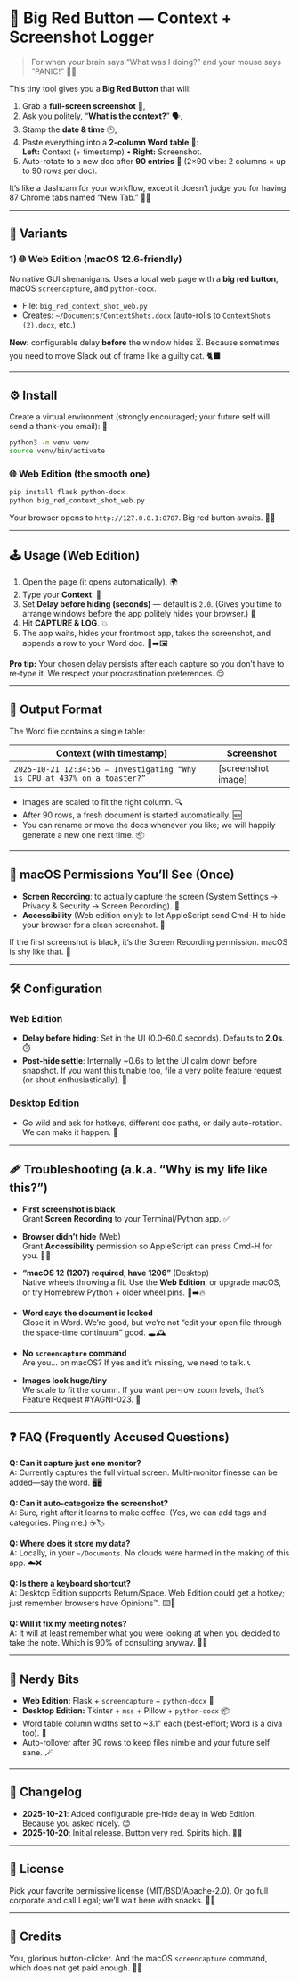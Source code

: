 # 🔴 Big Red Button — Context + Screenshot Logger

> For when your brain says “What was I doing?” and your mouse says “PANIC!” 🧠🚨

This tiny tool gives you a **Big Red Button** that will:
1) Grab a **full-screen screenshot** 📸,
2) Ask you politely, “**What is the context?**” 🗣️,
3) Stamp the **date & time** 🕒,
4) Paste everything into a **2-column Word table** 🧾:  
   **Left:** Context (+ timestamp) • **Right:** Screenshot.  
5) Auto-rotate to a new doc after **90 entries** 🔄 (2×90 vibe: 2 columns × up to 90 rows per doc).

It’s like a dashcam for your workflow, except it doesn’t judge you for having 87 Chrome tabs named “New Tab.” 🙈✨

---

## 🧪 Variants

### 1) 🌐 Web Edition (macOS 12.6-friendly)
No native GUI shenanigans. Uses a local web page with a **big red button**, macOS `screencapture`, and `python-docx`.

- File: `big_red_context_shot_web.py`
- Creates: `~/Documents/ContextShots.docx` (auto-rolls to `ContextShots (2).docx`, etc.)

**New:** configurable delay **before** the window hides ⏳. Because sometimes you need to move Slack out of frame like a guilty cat. 🐈‍⬛

---

## ⚙️ Install

Create a virtual environment (strongly encouraged; your future self will send a thank-you email): 💌

```bash
python3 -m venv venv
source venv/bin/activate
```

### 🌐 Web Edition (the smooth one)
```bash
pip install flask python-docx
python big_red_context_shot_web.py
```
Your browser opens to `http://127.0.0.1:8787`. Big red button awaits. 🔴👀

---

## 🕹️ Usage (Web Edition)

1. Open the page (it opens automatically). 🌍
2. Type your **Context**. 📝
3. Set **Delay before hiding (seconds)** — default is `2.0`. (Gives you time to arrange windows before the app politely hides your browser.) 🧹
4. Hit **CAPTURE & LOG**. 💥
5. The app waits, hides your frontmost app, takes the screenshot, and appends a row to your Word doc. 📄➡️🖼️

**Pro tip:** Your chosen delay persists after each capture so you don’t have to re-type it. We respect your procrastination preferences. 😌

---

## 🧾 Output Format

The Word file contains a single table:

| Context (with timestamp) | Screenshot |
| --- | --- |
| `2025-10-21 12:34:56 — Investigating “Why is CPU at 437% on a toaster?”` | [screenshot image] |

- Images are scaled to fit the right column. 🔍
- After 90 rows, a fresh document is started automatically. 🆕
- You can rename or move the docs whenever you like; we will happily generate a new one next time. 📦

---

## 🔐 macOS Permissions You’ll See (Once)

- **Screen Recording**: to actually capture the screen (System Settings → Privacy & Security → Screen Recording). 🎥
- **Accessibility** (Web edition only): to let AppleScript send Cmd-H to hide your browser for a clean screenshot. 🫥

If the first screenshot is black, it’s the Screen Recording permission. macOS is shy like that. 🫣

---

## 🛠️ Configuration

### Web Edition
- **Delay before hiding**: Set in the UI (0.0–60.0 seconds). Defaults to **2.0s**. ⏱️
- **Post-hide settle**: Internally ~0.6s to let the UI calm down before snapshot. If you want this tunable too, file a very polite feature request (or shout enthusiastically). 📣

### Desktop Edition
- Go wild and ask for hotkeys, different doc paths, or daily auto-rotation. We can make it happen. 🧞

---

## 🩹 Troubleshooting (a.k.a. “Why is my life like this?”)

- **First screenshot is black**  
  Grant **Screen Recording** to your Terminal/Python app. ✅

- **Browser didn’t hide** (Web)  
  Grant **Accessibility** permission so AppleScript can press Cmd-H for you. 🧑‍⚖️

- **“macOS 12 (1207) required, have 1206”** (Desktop)  
  Native wheels throwing a fit. Use the **Web Edition**, or upgrade macOS, or try Homebrew Python + older wheel pins. 🧊➡️🔥

- **Word says the document is locked**  
  Close it in Word. We’re good, but we’re not “edit your open file through the space-time continuum” good. 🕳️🕰️

- **No `screencapture` command**  
  Are you… on macOS? If yes and it’s missing, we need to talk. 📞

- **Images look huge/tiny**  
  We scale to fit the column. If you want per-row zoom levels, that’s Feature Request #YAGNI-023. 🔎

---

## ❓ FAQ (Frequently Accused Questions)

**Q: Can it capture just one monitor?**  
A: Currently captures the full virtual screen. Multi-monitor finesse can be added—say the word. 🖥️🖥️

**Q: Can it auto-categorize the screenshot?**  
A: Sure, right after it learns to make coffee. (Yes, we can add tags and categories. Ping me.) ☕️🏷️

**Q: Where does it store my data?**  
A: Locally, in your `~/Documents`. No clouds were harmed in the making of this app. ☁️❌

**Q: Is there a keyboard shortcut?**  
A: Desktop Edition supports Return/Space. Web Edition could get a hotkey; just remember browsers have Opinions™. ⌨️🧐

**Q: Will it fix my meeting notes?**  
A: It will at least remember what you were looking at when you decided to take the note. Which is 90% of consulting anyway. 📓😅

---

## 🧠 Nerdy Bits

- **Web Edition:** Flask + `screencapture` + `python-docx` 🧩
- **Desktop Edition:** Tkinter + `mss` + Pillow + `python-docx` 📦
- Word table column widths set to ~3.1" each (best-effort; Word is a diva too). 💃
- Auto-rollover after 90 rows to keep files nimble and your future self sane. 🪄

---

## 📝 Changelog

- **2025-10-21**: Added configurable pre-hide delay in Web Edition. Because you asked nicely. 😊
- **2025-10-20**: Initial release. Button very red. Spirits high. 🔴🎉

---

## 📜 License

Pick your favorite permissive license (MIT/BSD/Apache-2.0). Or go full corporate and call Legal; we’ll wait here with snacks. 🍪📞

---

## 🙌 Credits

You, glorious button-clicker. And the macOS `screencapture` command, which does not get paid enough. 💼💸
